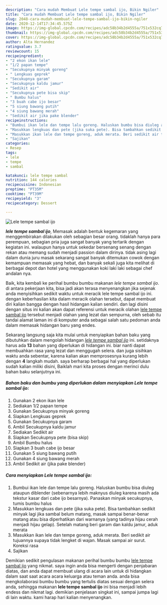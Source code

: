 ```yaml
---
description: "Cara mudah Membuat Lele tempe sambal ijo, Bikin Ngiler"
title: "Cara mudah Membuat Lele tempe sambal ijo, Bikin Ngiler"
slug: 2048-cara-mudah-membuat-lele-tempe-sambal-ijo-bikin-ngiler
date: 2020-12-14T17:34:45.575Z
image: https://img-global.cpcdn.com/recipes/adc58b34b2d4555a/751x532cq70/lele-tempe-sambal-ijo-foto-resep-utama.jpg
thumbnail: https://img-global.cpcdn.com/recipes/adc58b34b2d4555a/751x532cq70/lele-tempe-sambal-ijo-foto-resep-utama.jpg
cover: https://img-global.cpcdn.com/recipes/adc58b34b2d4555a/751x532cq70/lele-tempe-sambal-ijo-foto-resep-utama.jpg
author: Alta Hernandez
ratingvalue: 3.7
reviewcount: 15
recipeingredient:
- "2 ekon ikan lele"
- "1/2 papan tempe"
- "Secukupnya minyak goreng"
- " Lengkuas geprek"
- "Secukupnya garam"
- "Secukupnya kaldu jamur"
- "Sedikit air"
- "Secukupnya pete bisa skip"
- " Bumbu halus"
- "3 buah cabe ijo besar"
- "5 siung bawang putih"
- "4 siung bawang merah"
- "Sedikit air jika pake blender"
recipeinstructions:
- "Bumbui ikan lele dan tempe lalu goreng. Haluskan bumbu bisa diuleg ataupun diblender (sebenarnya lebih maknyus diuleg karena masih ada tekstur kasar dari cabe ijo besarnya). Panaskan minyak secukupnya, tumis bumbu halus"
- "Masukkan lengkuas dan pete (jika suka pete). Bisa tambahkan sedikit minyak lagi jika sambal belum matang, masak sampai benar-benar matang atau bisa diperhatikan dari warnanya (yang tadinya hijau cerah menjadi hijau gelap). Setelah matang beri garam dan kaldu jamur, aduk merata"
- "Masukkan ikan lele dan tempe goreng, aduk merata. Beri sedikit air tujuannya supaya tidak lengket di wajan. Masak sampai air surut. Koreksi rasa"
- "Sajikan"
categories:
- Resep
tags:
- lele
- tempe
- sambal

katakunci: lele tempe sambal 
nutrition: 144 calories
recipecuisine: Indonesian
preptime: "PT35M"
cooktime: "PT39M"
recipeyield: "3"
recipecategory: Dessert

---
```



![Lele tempe sambal ijo](https://img-global.cpcdn.com/recipes/adc58b34b2d4555a/751x532cq70/lele-tempe-sambal-ijo-foto-resep-utama.jpg)

<b><i>lele tempe sambal ijo</i></b>, Memasak adalah bentuk kegemaran yang menggembirakan dilakukan oleh sebagian besar orang. tidaklah hanya para perempuan, sebagian pria juga sangat banyak yang tertarik dengan kegiatan ini. walaupun hanya untuk sekedar bersenang senang dengan rekan atau memang sudah menjadi passion dalam dirinya. tidak asing lagi dalam dunia juru masak sekarang sangat banyak ditemukan cowok dengan kemampuan memasak yang hebat, dan banyak sekali juga kita melihat di berbagai depot dan hotel yang menggunakan koki laki laki sebagai chef andalan nya.

Baik, kita kembali ke perihal bumbu bumbu makanan <i>lele tempe sambal ijo</i>. di antara pekerjaan kita, bisa jadi akan terasa menyenangkan jika sejenak anda menyisihkan sedikit waktu untuk meracik lele tempe sambal ijo ini. dengan keberhasilan kita dalam meracik olahan tersebut, dapat membuat diri kalian bangga dengan hasil hidangan kalian sendiri. dan lagi disini dengan situs ini kalian akan dapat referensi untuk meracik olahan <u>lele tempe sambal ijo</u> tersebut menjadi olahan yang lezat dan sempurna, oleh sebab itu tandai alamat laman ini di komputer anda sebagai salah satu pedoman anda dalam memasak hidangan baru yang endes.




Sekarang langsung saja kita mulai untuk menyiapkan bahan baku yang dibutuhkan dalam mengolah hidangan <u><i>lele tempe sambal ijo</i></u> ini. setidaknya harus ada <b>13</b> bahan yang diperlukan di hidangan ini. biar nanti dapat membuahkan rasa yang lezat dan menggugah selera. dan juga sisihkan waktu anda sebentar, karena kalian akan memprosesnya kurang lebih dengan <b>4</b> langkah mudah. saya berharap berbagai hal yang diperlukan sudah kalian miliki disini, Baiklah mari kita proses dengan merinci dulu bahan baku selanjutnya ini.

<!--inarticleads1-->

##### Bahan baku dan bumbu yang diperlukan dalam menyiapkan Lele tempe sambal ijo:

1. Gunakan 2 ekon ikan lele
1. Sediakan 1/2 papan tempe
1. Gunakan Secukupnya minyak goreng
1. Siapkan  Lengkuas geprek
1. Gunakan Secukupnya garam
1. Ambil Secukupnya kaldu jamur
1. Sediakan Sedikit air
1. Siapkan Secukupnya pete (bisa skip)
1. Ambil  Bumbu halus
1. Siapkan 3 buah cabe ijo besar
1. Gunakan 5 siung bawang putih
1. Gunakan 4 siung bawang merah
1. Ambil Sedikit air (jika pake blender)




<!--inarticleads2-->

##### Cara menyiapkan Lele tempe sambal ijo:

1. Bumbui ikan lele dan tempe lalu goreng. Haluskan bumbu bisa diuleg ataupun diblender (sebenarnya lebih maknyus diuleg karena masih ada tekstur kasar dari cabe ijo besarnya). Panaskan minyak secukupnya, tumis bumbu halus
1. Masukkan lengkuas dan pete (jika suka pete). Bisa tambahkan sedikit minyak lagi jika sambal belum matang, masak sampai benar-benar matang atau bisa diperhatikan dari warnanya (yang tadinya hijau cerah menjadi hijau gelap). Setelah matang beri garam dan kaldu jamur, aduk merata
1. Masukkan ikan lele dan tempe goreng, aduk merata. Beri sedikit air tujuannya supaya tidak lengket di wajan. Masak sampai air surut. Koreksi rasa
1. Sajikan




Demikian sedikit pengulasan makanan perihal bumbu bumbu <u>lele tempe sambal ijo</u> yang nikmat. saya ingin anda bisa mengerti dengan penjabaran diatas, dan anda dapat membuat ulang di acara lain untuk di hidangkan dalam saat saat acara acara keluarga atau teman anda. anda bisa mengkolaborasi bumbu bumbu yang tertulis diatas sesuai dengan selera anda, sehingga makanan <b>lele tempe sambal ijo</b> ini bisa menjadi lebih endess dan nikmat lagi. demikian penjelasan singkat ini, sampai jumpa lagi di lain waktu. kami harap hari kalian menyenangkan.

